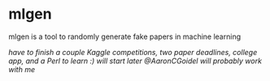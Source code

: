 # mlgen
mlgen is a tool to randomly generate fake papers in machine learning

*have to finish a couple Kaggle competitions, two paper deadlines, college app, and a Perl to learn :) will start later*
*@AaronCGoidel will probably work with me*
